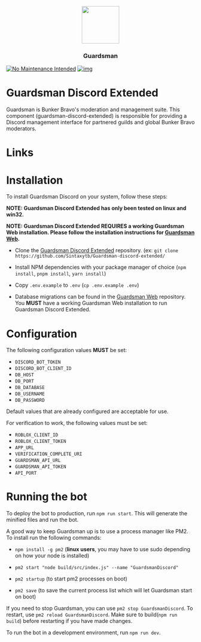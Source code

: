 <div align="center">
    <img style="width: 100px" src="image/README/1702528067173.png" />
    <h3 style="text-align: center">Guardsman</h3>
</div

---

[![No Maintenance Intended](http://unmaintained.tech/badge.svg)](http://unmaintained.tech/)
[![img](https://img.shields.io/badge/We%20support-BlueHats-blue.svg)](https://bluehats.global)

# Guardsman Discord Extended
<p>Guardsman is Bunker Bravo's moderation and management suite. This component (guardsman-discord-extended) is responsible for providing a Discord management interface for partnered guilds and global Bunker Bravo moderators. </p>

# Links


# Installation
To install Guardsman Discord on your system, follow these steps:

**NOTE: Guardsman Discord Extended has only been tested on linux and win32.**

**NOTE: Guardsman Discord Extended REQUIRES a working Guardsman Web installation. Please follow the installation instructions for [Guardsman Web](https://github.com/Sintaxytb/Guardsman-Web-Origin-Repo).**

- Clone the [Guardsman Discord Extended](https://git.bunkerbravointeractive.com/bunker-bravo-interactive/guardsman-discord-extended) repository. (ex: `git clone https://github.com/Sintaxytb/Guardsman-discord-extended/`

- Install NPM dependencies with your package manager of choice (`npm install`, `pnpm install`, `yarn install`)

- Copy `.env.example` to `.env` (`cp .env.example .env`)

- Database migrations can be found in the [Guardsman Web](https://github.com/Sintaxytb/Guardsman-Web-Origin-Repo) repository. You **MUST** have a working Guardsman Web installation to run Guardsman Discord Extended.

# Configuration
The following configuration values **MUST** be set:
- `DISCORD_BOT_TOKEN`
- `DISCORD_BOT_CLIENT_ID`
- `DB_HOST`
- `DB_PORT`
- `DB_DATABASE`
- `DB_USERNAME`
- `DB_PASSWORD`

Default values that are already configured are acceptable for use.

For verification to work, the following values must be set:
- `ROBLOX_CLIENT_ID`
- `ROBLOX_CLIENT_TOKEN`
- `APP_URL`
- `VERIFICATION_COMPLETE_URI`
- `GUARDSMAN_API_URL`
- `GUARDSMAN_API_TOKEN`
- `API_PORT`

# Running the bot
To deploy the bot to production, run `npm run start`. This will generate the minified files and run the bot.

A good way to keep Guardsman up is to use a process manager like PM2. To install run the following commands:

- `npm install -g pm2` (**linux users**, you may have to use sudo depending on how your node is installed)

- `pm2 start "node build/src/index.js" --name "GuardsmanDiscord"`

- `pm2 startup` (to start pm2 processes on boot)

- `pm2 save` (to save the current process list which will let Guardsman start on boot)

If you need to stop Guardsman, you can use `pm2 stop GuardsmanDiscord`. To restart, use `pm2 reload GuardsmanDiscord`. Make sure to build(`npm run build`) before restarting if you have made changes.

To run the bot in a development environment, run `npm run dev`.
